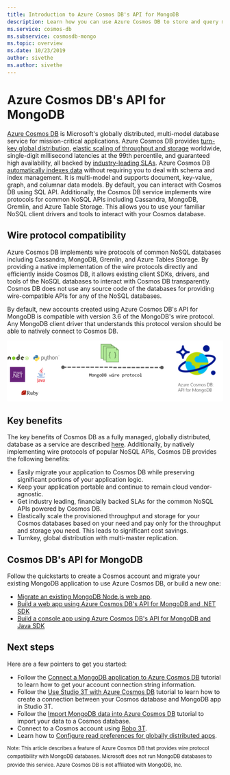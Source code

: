 ```yaml
---
title: Introduction to Azure Cosmos DB's API for MongoDB
description: Learn how you can use Azure Cosmos DB to store and query massive amounts of data using Azure Cosmos DB's API for MongoDB.
ms.service: cosmos-db
ms.subservice: cosmosdb-mongo
ms.topic: overview
ms.date: 10/23/2019
author: sivethe
ms.author: sivethe
---
```

# Azure Cosmos DB's API for MongoDB

[Azure Cosmos DB](introduction.md) is Microsoft's globally distributed, multi-model database service for mission-critical applications. Azure Cosmos DB provides [turn-key global distribution](distribute-data-globally.md), [elastic scaling of throughput and storage](partition-data.md) worldwide, single-digit millisecond latencies at the 99th percentile, and guaranteed high availability, all backed by [industry-leading SLAs](https://azure.microsoft.com/support/legal/sla/cosmos-db/). Azure Cosmos DB [automatically indexes data](https://www.vldb.org/pvldb/vol8/p1668-shukla.pdf) without requiring you to deal with schema and index management. It is multi-model and supports document, key-value, graph, and columnar data models. By default, you can interact with Cosmos DB using SQL API. Additionally, the Cosmos DB service implements wire protocols for common NoSQL APIs including Cassandra, MongoDB, Gremlin, and Azure Table Storage. This allows you to use your familiar NoSQL client drivers and tools to interact with your Cosmos database.

## Wire protocol compatibility

Azure Cosmos DB implements wire protocols of common NoSQL databases including Cassandra, MongoDB, Gremlin, and Azure Tables Storage. By providing a native implementation of the wire protocols directly and efficiently inside Cosmos DB, it allows existing client SDKs, drivers, and tools of the NoSQL databases to interact with Cosmos DB transparently. Cosmos DB does not use any source code of the databases for providing wire-compatible APIs for any of the NoSQL databases.

By default, new accounts created using Azure Cosmos DB's API for MongoDB is compatible with version 3.6 of the MongoDB's wire protocol. Any MongoDB client driver that understands this protocol version should be able to natively connect to Cosmos DB.

![Azure Cosmos DB's API for MongoDB](./media/mongodb-introduction/cosmosdb-mongodb.png)

## Key benefits

The key benefits of Cosmos DB as a fully managed, globally distributed, database as a service are described [here](introduction.md). Additionally, by natively implementing wire protocols of popular NoSQL APIs, Cosmos DB provides the following benefits:

* Easily migrate your application to Cosmos DB while preserving significant portions of your application logic.
* Keep your application portable and continue to remain cloud vendor-agnostic.
* Get industry leading, financially backed SLAs for the common NoSQL APIs powered by Cosmos DB.
* Elastically scale the provisioned throughput and storage for your Cosmos databases based on your need and pay only for the throughput and storage you need. This leads to significant cost savings.
* Turnkey, global distribution with multi-master replication.

## Cosmos DB's API for MongoDB

Follow the quickstarts to create a Cosmos account and migrate your existing MongoDB application to use Azure Cosmos DB, or build a new one:

* [Migrate an existing MongoDB Node.js web app](create-mongodb-nodejs.md).
* [Build a web app using Azure Cosmos DB's API for MongoDB and .NET SDK](create-mongodb-dotnet.md)
* [Build a console app using Azure Cosmos DB's API for MongoDB and Java SDK](create-mongodb-java.md)

## Next steps

Here are a few pointers to get you started:

* Follow the [Connect a MongoDB application to Azure Cosmos DB](connect-mongodb-account.md) tutorial to learn how to get your account connection string information.
* Follow the [Use Studio 3T with Azure Cosmos DB](mongodb-mongochef.md) tutorial to learn how to create a connection between your Cosmos database and MongoDB app in Studio 3T.
* Follow the [Import MongoDB data into Azure Cosmos DB](mongodb-migrate.md) tutorial to import your data to a Cosmos database.
* Connect to a Cosmos account using [Robo 3T](mongodb-robomongo.md).
* Learn how to [Configure read preferences for globally distributed apps](../cosmos-db/tutorial-global-distribution-mongodb.md).

<sup>Note: This article describes a feature of Azure Cosmos DB that provides wire protocol compatibility with MongoDB databases. Microsoft does not run MongoDB databases to provide this service. Azure Cosmos DB is not affiliated with MongoDB, Inc.</sup>
